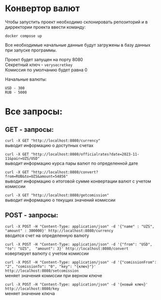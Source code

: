 # Конвертор валют

Чтобы запустить проект необходимо склонировать репозиторий и в дирректории проекта ввести команду:

```docker compose up```

Все необходимые начальные данные будут загружены в базу данных при запуске программы.

Проект будет запущен на порту 8080 \
Секретный ключ - ```verysecretkey``` \
Комиссия по умолчанию будет равна 0

Начальные валюты:

```USD - 300``` \
```RUB - 5000```

# Все запросы:

## GET - запросы:

```curl -X GET "http://localhost:8080/currency"``` \
выводит информацию о доступных счетах

```curl -X GET "http://localhost:8080/officialrates?date=2023-11-11&pair=UZS/USD"``` \
выводит информацию курса пары валют по определенной дате

```curl -X GET "http://localhost:8080/convert?from=RUB&to=UZS&amount=54856"``` \
выводит информацию о итоговой сумме конвертации валют с учетом комиссии

```curl -X GET "http://localhost:8080/getcomission"``` \
выводит информацию о текущих значений комиссии

## POST - запросы:

```curl -X POST -H "Content-Type: application/json" -d '{"name" : "UZS", "amount" : 300000}' http://localhost:8080/currency``` \
вводится счет на определенную валюту

```curl -X POST -H "Content-Type: application/json" -d '{"from": "USD", "to": "UZS",  "amount": 3}' http://localhost:8080/convert``` \
ковертирует валюту с учетом комиссии

```curl -X POST -H "Content-Type: application/json" -d '{"comissionFrom": "2", "comissionTo": "0", "key": "{ключ}"}' http://localhost:8080/setcomission``` \
меняет значения комиссии при верном ключе

```curl -X POST -H "Content-Type: application/json" -d '{новый ключ}' http://localhost:8080/key``` \
меняет значение ключа
